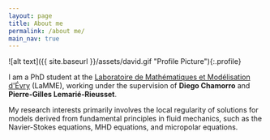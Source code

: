 ```yaml
---
layout: page
title: About me
permalink: /about me/
main_nav: true
---
```


![alt text]({{ site.baseurl }}/assets/david.gif "Profile Picture"){:.profile}

I am a PhD student at the <a href="www.math-evry.cnrs.fr/doku.php" title="LaMME"> Laboratoire de Mathématiques et Modélisation d'Évry</a> (LaMME), working under the supervision of <b>Diego Chamorro</b> and <b>Pierre-Gilles Lemarié-Rieusset</b>. 

My research interests primarily involves the local regularity of solutions for models derived from fundamental principles in fluid mechanics, such as the Navier-Stokes equations, MHD equations, and micropolar equations. 

[centrarium]: https://github.com/bencentra/centrarium
[bencentra]: http://bencentra.com
[jekyll]: https://github.com/jekyll/jekyll
